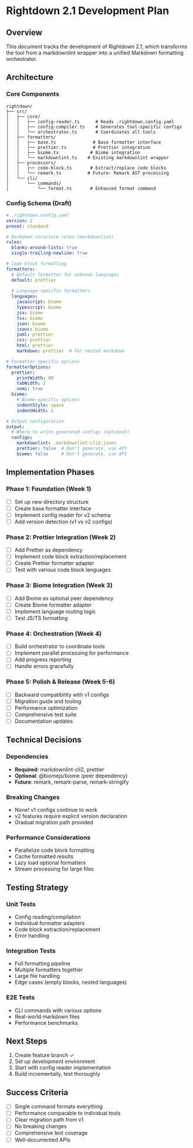 # Rightdown 2.1 Development Plan

## Overview

This document tracks the development of Rightdown 2.1, which transforms the tool from a markdownlint wrapper into a unified Markdown formatting orchestrator.

## Architecture

### Core Components

```text
rightdown/
├── src/
│   ├── core/
│   │   ├── config-reader.ts      # Reads .rightdown.config.yaml
│   │   ├── config-compiler.ts    # Generates tool-specific configs
│   │   └── orchestrator.ts       # Coordinates all tools
│   ├── formatters/
│   │   ├── base.ts              # Base formatter interface
│   │   ├── prettier.ts          # Prettier integration
│   │   ├── biome.ts            # Biome integration
│   │   └── markdownlint.ts    # Existing markdownlint wrapper
│   ├── processors/
│   │   ├── code-block.ts       # Extract/replace code blocks
│   │   └── remark.ts          # Future: Remark AST processing
│   └── cli/
│       └── commands/
│           └── format.ts       # Enhanced format command
```

### Config Schema (Draft)

```yaml
# .rightdown.config.yaml
version: 2
preset: standard

# Markdown structure rules (markdownlint)
rules:
  blanks-around-lists: true
  single-trailing-newline: true

# Code block formatting
formatters:
  # Default formatter for unknown languages
  default: prettier
  
  # Language-specific formatters
  languages:
    javascript: biome
    typescript: biome
    jsx: biome
    tsx: biome
    json: biome
    jsonc: biome
    yaml: prettier
    css: prettier
    html: prettier
    markdown: prettier  # For nested markdown

# Formatter-specific options
formatterOptions:
  prettier:
    printWidth: 80
    tabWidth: 2
    semi: true
  biome:
    # Biome-specific options
    indentStyle: space
    indentWidth: 2

# Output configuration
output:
  # Where to write generated configs (optional)
  configs:
    markdownlint: .markdownlint-cli2.jsonc
    prettier: false  # Don't generate, use API
    biome: false     # Don't generate, use API
```

## Implementation Phases

### Phase 1: Foundation (Week 1)
- [ ] Set up new directory structure
- [ ] Create base formatter interface
- [ ] Implement config reader for v2 schema
- [ ] Add version detection (v1 vs v2 configs)

### Phase 2: Prettier Integration (Week 2)
- [ ] Add Prettier as dependency
- [ ] Implement code block extraction/replacement
- [ ] Create Prettier formatter adapter
- [ ] Test with various code block languages

### Phase 3: Biome Integration (Week 3)
- [ ] Add Biome as optional peer dependency
- [ ] Create Biome formatter adapter
- [ ] Implement language routing logic
- [ ] Test JS/TS formatting

### Phase 4: Orchestration (Week 4)
- [ ] Build orchestrator to coordinate tools
- [ ] Implement parallel processing for performance
- [ ] Add progress reporting
- [ ] Handle errors gracefully

### Phase 5: Polish & Release (Week 5-6)
- [ ] Backward compatibility with v1 configs
- [ ] Migration guide and tooling
- [ ] Performance optimization
- [ ] Comprehensive test suite
- [ ] Documentation updates

## Technical Decisions

### Dependencies
- **Required**: markdownlint-cli2, prettier
- **Optional**: @biomejs/biome (peer dependency)
- **Future**: remark, remark-parse, remark-stringify

### Breaking Changes
- None! v1 configs continue to work
- v2 features require explicit version declaration
- Gradual migration path provided

### Performance Considerations
- Parallelize code block formatting
- Cache formatted results
- Lazy load optional formatters
- Stream processing for large files

## Testing Strategy

### Unit Tests
- Config reading/compilation
- Individual formatter adapters
- Code block extraction/replacement
- Error handling

### Integration Tests
- Full formatting pipeline
- Multiple formatters together
- Large file handling
- Edge cases (empty blocks, nested languages)

### E2E Tests
- CLI commands with various options
- Real-world markdown files
- Performance benchmarks

## Next Steps

1. Create feature branch ✓
2. Set up development environment
3. Start with config reader implementation
4. Build incrementally, test thoroughly

## Success Criteria

- [ ] Single command formats everything
- [ ] Performance comparable to individual tools
- [ ] Clear migration path from v1
- [ ] No breaking changes
- [ ] Comprehensive test coverage
- [ ] Well-documented APIs
